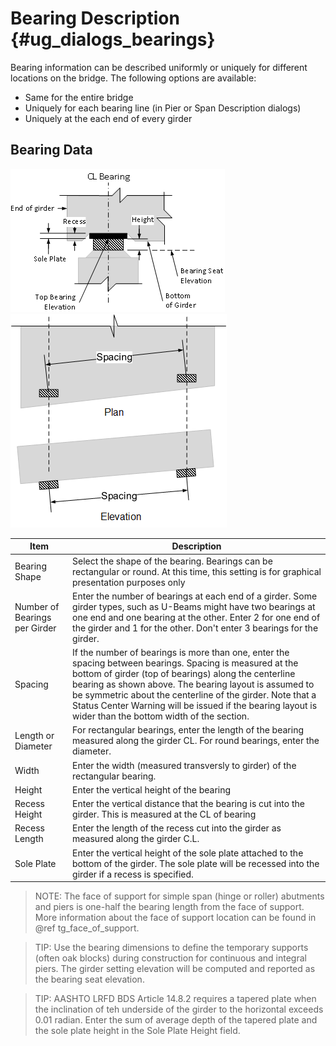 Bearing Description {#ug_dialogs_bearings}
==============================================
Bearing information can be described uniformly or uniquely for different locations on the bridge. The following options are available:
* Same for the entire bridge
* Uniquely for each bearing line (in Pier or Span Description dialogs)
* Uniquely at the each end of every girder 

Bearing Data
------------
![](BearingDescription.png)
![](BearingSpacing.png)


Item | Description
-----|----------
Bearing Shape | Select the shape of the bearing. Bearings can be rectangular or round. At this time, this setting is for graphical presentation purposes only
Number of Bearings per Girder | Enter the number of bearings at each end of a girder. Some girder types, such as U-Beams might have two bearings at one end and one bearing at the other. Enter 2 for one end of the girder and 1 for the other. Don't enter 3 bearings for the girder.
Spacing | If the number of bearings is more than one, enter the spacing between bearings. Spacing is measured at the bottom of girder (top of bearings) along the centerline bearing as shown above. The bearing layout is assumed to be symmetric about the centerline of the girder. Note that a Status Center Warning will be issued if the bearing layout is wider than the bottom width of the section.
Length or Diameter | For rectangular bearings, enter the length of the bearing measured along the girder CL. For round bearings, enter the diameter.
Width | Enter the width (measured transversly to girder) of the rectangular bearing.
Height | Enter the vertical height of the bearing
Recess Height | Enter the vertical distance that the bearing is cut into the girder. This is measured at the CL of bearing
Recess Length | Enter the length of the recess cut into the girder as measured along the girder C.L.
Sole Plate | Enter the vertical height of the sole plate attached to the bottom of the girder. The sole plate will be recessed into the girder if a recess is specified.

> NOTE: The face of support for simple span (hinge or roller) abutments and piers is one-half the bearing length from the face of support. More information about the face of support location can be found in @ref tg_face_of_support.

> TIP: Use the bearing dimensions to define the temporary supports (often oak blocks) during construction for continuous and integral piers. The girder setting elevation will be computed and reported as the bearing seat elevation.

> TIP: AASHTO LRFD BDS Article 14.8.2 requires a tapered plate when the inclination of teh underside of the girder to the horizontal exceeds 0.01 radian. Enter the sum of average depth of the tapered plate and the sole plate height in the Sole Plate Height field.